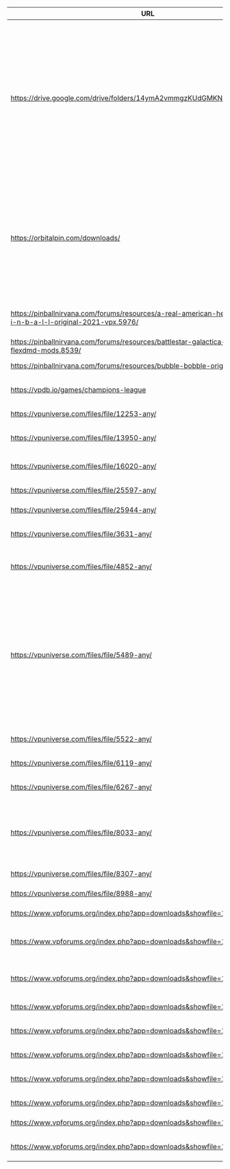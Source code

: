 | URL | Game 1 | Game ... |
| --- | ------ | -------- |
| https://drive.google.com/drive/folders/14ymA2vmmgzKUdGMKNdVPf8pqkYe9XQbv | The Addams Family (bally 1992) | Back to the Future (original 2013), F-14 Tomcat (williams 1987), Aliens Legacy (original 2005), Jaws (original 2013), RoboCop (original 2013), Nightmare on Elm Street (original 2013), Star Wars Death Star Assault (original 2011), Blade Runner (original 2020), Halloween (original 2022) |
| https://orbitalpin.com/downloads/ | Diablo Pinball (original 2017) | Harry Potter and the Goblet of Fire (original 2020), Stranger Things - Stranger Edition (original 2018), Stranger Things (original 2017), Pizza Time (original 2020), The Leprechaun King (original 2019), The Beatles (stern 2018) |
| https://pinballnirvana.com/forums/resources/a-real-american-hero-operation-p-i-n-b-a-l-l-original-2021-vpx.5976/ | A Real American Hero - Operation P.I.N.B.A.L.L. (original 2017) | A Real American Hero - Operation P.I.N.B.A.L.L. (original 2017) |
| https://pinballnirvana.com/forums/resources/battlestar-galactica-williams-1980-flexdmd-mods.8539/ | Battlestar Galactica (original 2018) | Battlestar Galactica (original 2018) |
| https://pinballnirvana.com/forums/resources/bubble-bobble-original.6060/ | Bubble Bobble (original 2006) | Bubble Bobble (original 2006) |
| https://vpdb.io/games/champions-league | Champions League - Season 2018 (original 2017) | Copa Libertadores 2018 (original 2018) |
| https://vpuniverse.com/files/file/12253-any/ | X-Men Magneto LE (stern 2012) | X-Men Wolverine LE (stern 2012) |
| https://vpuniverse.com/files/file/13950-any/ | Elvis (stern 2004) | Elvis Gold (Limited Edition) (stern 2004) |
| https://vpuniverse.com/files/file/16020-any/ | Elvira and the Party Monsters (bally 1989) | Elvira's House of Horrors Remix (original 2021) |
| https://vpuniverse.com/files/file/25597-any/ | Op-Pop-Pop (bally 1969) | Op-Pop-Pop (bally 1969) |
| https://vpuniverse.com/files/file/25944-any/ | Air Aces (bally 1975) | Air Aces (bally 1975) |
| https://vpuniverse.com/files/file/3631-any/ | Spider-Man (Black Suited) (stern 2007) | Spider-Man (stern 2007) |
| https://vpuniverse.com/files/file/4852-any/ | A Real American Hero - Operation P.I.N.B.A.L.L. (original 2017) | A Real American Hero - Operation P.I.N.B.A.L.L. (original 2017) |
| https://vpuniverse.com/files/file/5489-any/ | AC/DC (Premium) (stern 2012) | AC/DC (LUCI Vault Edition) (stern 2018), AC/DC Back In Black (Limited Edition) (stern 2012), AC/DC (Pro Vault Edition) (stern 2017), AC/DC (Let There Be Rock Limited Edition) (stern 2012), AC/DC (Pro) (stern 2012), AC/DC (LUCI Premium) (stern 2013) |
| https://vpuniverse.com/files/file/5522-any/ | Cactus Canyon Continued (original 2019) | Cactus Canyon (bally 1998) |
| https://vpuniverse.com/files/file/6119-any/ | X-Men Magneto LE (stern 2012) | X-Men Wolverine LE (stern 2012) |
| https://vpuniverse.com/files/file/6267-any/ | Cactus Canyon Continued (original 2019) | Cactus Canyon (bally 1998) |
| https://vpuniverse.com/files/file/8033-any/ | Ignition (digitalIllusions 1992) | Nightmare (digitalIllusions 1992), Steel Wheel (digitalIllusions 1992), Beat Box (digitalIllusions 1992) |
| https://vpuniverse.com/files/file/8307-any/ | Melody (gottlieb 1967) | White Christmas (original 2023) |
| https://vpuniverse.com/files/file/8988-any/ | Queen - The Game (original 2021) | Queen - The Game (original 2021) |
| https://www.vpforums.org/index.php?app=downloads&showfile=11723 | Genie (gottlieb 1979) | Genie (gottlieb 1979) |
| https://www.vpforums.org/index.php?app=downloads&showfile=12793 | Professional Pinball - Challenger V (professionalPinball 1981) | Professional Pinball - Challenger I (professionalPinball 1981) |
| https://www.vpforums.org/index.php?app=downloads&showfile=12993 | A Real American Hero - Operation P.I.N.B.A.L.L. (original 2017) | A Real American Hero - Operation P.I.N.B.A.L.L. (original 2017) |
| https://www.vpforums.org/index.php?app=downloads&showfile=13149 | Rock (gottlieb 1985) | Rock Encore (gottlieb 1986) |
| https://www.vpforums.org/index.php?app=downloads&showfile=13694 | Radical! (prototype) (bally 1990) | Radical! (bally 1990) |
| https://www.vpforums.org/index.php?app=downloads&showfile=14754 | Hyperball (williams 1981) | Hyperball (williams 1981) |
| https://www.vpforums.org/index.php?app=downloads&showfile=15212 | Close Encounters of the Third Kind (gottlieb 1978) | Close Encounters of the Third Kind (gottlieb 1978) |
| https://www.vpforums.org/index.php?app=downloads&showfile=15611 | Queen - The Game (original 2021) | Queen - The Game (original 2021) |
| https://www.vpforums.org/index.php?app=downloads&showfile=16814 | Ice Fever (gottlieb 1985) | Ice Fever (gottlieb 1985) |
| https://www.vpforums.org/index.php?app=downloads&showfile=18619 | Check Mate (recel 1975) | Jake Mate (recel 1974), Check (recel 1975) |
